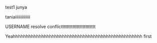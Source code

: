 test1
junya

taniaiiiiiiiiiiiiii

USERNAME resolve conflictttttttttttttttttttttttt

Yeahhhhhhhhhhhhhhhhhhhhhhhhhhhhhhhhhhhhhhhhhhhhhhhhhh first
